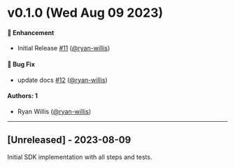 # v0.1.0 (Wed Aug 09 2023)

#### 🚀 Enhancement

- Initial Release [#11](https://github.com/JupiterOne/graph-linear/pull/11) ([@ryan-willis](https://github.com/ryan-willis))

#### 🐛 Bug Fix

- update docs [#12](https://github.com/JupiterOne/graph-linear/pull/12) ([@ryan-willis](https://github.com/ryan-willis))

#### Authors: 1

- Ryan Willis ([@ryan-willis](https://github.com/ryan-willis))

---

## [Unreleased] - 2023-08-09

Initial SDK implementation with all steps and tests.
